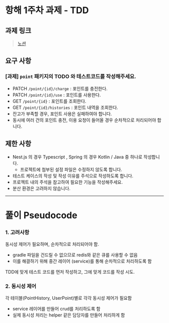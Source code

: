 # 항해 1주차 과제 - TDD

## 과제 링크

> [노션](https://www.notion.so/teamsparta/Chapter-1-1-Test-Driven-Development-ea474c19ad7b476495b7f3f9abcc690f)

## 요구 사항

### [과제] `point` 패키지의 TODO 와 테스트코드를 작성해주세요.

- PATCH  `/point/{id}/charge` : 포인트를 충전한다.
- PATCH `/point/{id}/use` : 포인트를 사용한다.
- GET `/point/{id}` : 포인트를 조회한다.
- GET `/point/{id}/histories` : 포인트 내역을 조회한다.
- 잔고가 부족할 경우, 포인트 사용은 실패하여야 합니다.
- 동시에 여러 건의 포인트 충전, 이용 요청이 들어올 경우 순차적으로 처리되어야 합니다.

## 제한 사항

- Nest.js 의 경우 Typescript , Spring 의 경우 Kotlin / Java 중 하나로 작성합니다.
  - 프로젝트에 첨부된 설정 파일은 수정하지 않도록 합니다.
- 테스트 케이스의 작성 및 작성 이유를 주석으로 작성하도록 합니다.
- 프로젝트 내의 주석을 참고하여 필요한 기능을 작성해주세요.
- 분산 환경은 고려하지 않습니다.

---

# 풀이 Pseudocode

### 1. 고려사항

동시성 제어가 필요하며, 순차적으로 처리되어야 함.
- gradle 파일을 건드릴 수 없으므로 redis와 같은 큐를 사용할 수 없음
- 이를 해결하기 위해 중간 레이어 (service)를 통해 순차적으로 처리하도록 함

TDD에 맞게 테스트 코드를 먼저 작성하고, 그에 맞게 코드를 작성 시도.

### 2. 동시성 제어

각 테이블(PointHistory, UserPoint)별로 각각 동시성 제어가 필요함
- service 레이어를 만들어 crud를 처리하도록 함
- 실제 동시성 처리는 helper 같은 담당자를 만들어 처리하게 함  
